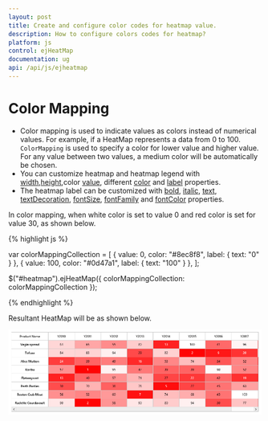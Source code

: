 ```yaml
---
layout: post
title: Create and configure color codes for heatmap value. 
description: How to configure colors codes for heatmap?
platform: js
control: ejHeatMap
documentation: ug
api: /api/js/ejheatmap
---
```


# Color Mapping

* Color mapping is used to indicate values as colors instead of numerical values. For example, if a HeatMap represents a data from 0 to 100. `ColorMapping` is used to specify a color for lower value and higher value. For any value between two values, a medium color will be automatically be chosen.
* You can customize heatmap and heatmap legend with [width](/api/js/ejheatmaplegend#members:width "width"),[height](/api/js/ejheatmaplegend#members:height "height"),color [value](/api/js/ejheatmaplegend#members:colormappingcollection-value "value"), different [color](/api/js/ejheatmaplegend#members:colormappingcollection-color "color") and [label](/api/js/ejheatmaplegend#members:colormappingcollection-label "label") properties.
* The heatmap label can be customized with [bold](/api/js/ejheatmaplegend#members:colormappingcollection-label-bold "bold"), [italic](/api/js/ejheatmaplegend#members:colormappingcollection-label-italic "italic"), [text](/api/js/ejheatmaplegend#members:colormappingcollection-label-text "text"), [textDecoration](/api/js/ejheatmaplegend#members:colormappingcollection-label-textdecoration "textDecoration"), [fontSize](/api/js/ejheatmaplegend#members:colormappingcollection-label-fontsize "fontSize"), [fontFamily](/api/js/ejheatmaplegend#members:colormappingcollection-label-fontfamily "fontFamily") and [fontColor](/api/js/ejheatmaplegend#members:colormappingcollection-label-fontcolor "fontColor") properties.

In color mapping, when white color is set to value 0 and red color is set for value 30, as shown below.

{% highlight js %}

var colorMappingCollection = [
    { value: 0, color: "#8ec8f8", label: { text: "0" } },
    { value: 100, color: "#0d47a1", label: { text: "100" } },
];

$("#heatmap").ejHeatMap({
    colorMappingCollection: colorMappingCollection
});

{% endhighlight %}

Resultant HeatMap will be as shown below.

![](Color-Mapping_images/Color-Mapping_img1.png)
 